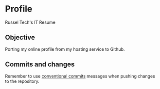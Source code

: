 # Profile

Russel Tech's IT Resume

## Objective

Porting my online profile from my hosting service to Github.

## Commits and changes

Remember to use [conventional commits](https://www.conventionalcommits.org/en/v1.0.0/) messages when pushing changes to the repository.
